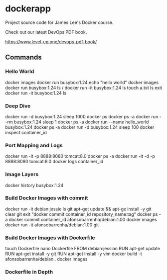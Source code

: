 # dockerapp
Project source code for James Lee's Docker course.

Check out our latest DevOps PDF book.

https://www.level-up.one/devops-pdf-book/

## Commands

### Hello World
docker images
docker run busybox:1.24 echo "hello world"
docker images
docker run busybox:1.24 ls /
docker run -it busybox:1.24
    ls
    touch a.txt
    ls
    exit
docker run -it busybox:1.24
    ls

### Deep Dive
docker run -d busybox:1.24 sleep 1000
docker ps
docker ps -a
docker run --rm busybox:1.24 sleep 1
docker ps -a
docker run --name hello_world busybox:1.24
docker ps -a
docker run -d busybox:1.24 sleep 100
docker inspect container_id

### Port Mapping and Logs
docker run -it -p 8888:8080 tomcat:8.0
docker ps -a
docker run -it -d -p 8888:8080 tomcat:8.0
docker logs container_id

### Image Layers
docker history busybox:1.24

### Build Docker Images with commit
docker run -it debian:jessie
    ls
    git
    apt-get update && apt-ge install -y git
        clear
        git
        exit
"docker commit container_id repository_name:tag"
docker ps -a
docker commit container_id afonsobarrenha/debian:1.00
docker images
docker run -it afonsobarrenha/debian:1.00
    git

### Build Docker Images with Dockerfile
touch Dockerfile
nano Dockerfile
    FROM debian:jessian
    RUN apt-get update 
    RUN apt-get install -y git
    RUN apt-get install -y vim
docker build -t afonsobarrenha/debian . 
docker images 

### Dockerfile in Depth
